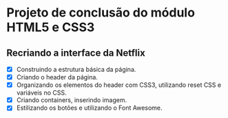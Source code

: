 # Projeto de conclusão do módulo HTML5 e CSS3

## Recriando a interface da Netflix

- [x] Construindo a estrutura básica da página.
- [x] Criando o header da página.
- [x] Organizando os elementos do header com CSS3, utilizando reset CSS e variáveis no CSS.
- [x] Criando containers, inserindo imagem.
- [x] Estilizando os botões e utilizando o Font Awesome.